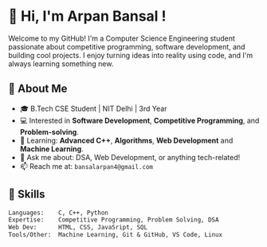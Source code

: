 # 👋 Hi, I'm Arpan Bansal !

Welcome to my GitHub! I'm a Computer Science Engineering student passionate about competitive programming, software development, and building cool projects. I enjoy turning ideas into reality using code, and I'm always learning something new.

## 🚀 About Me

- 🎓 B.Tech CSE Student | NIT Delhi | 3rd Year  
- 💻 Interested in **Software Development**, **Competitive Programming**, and **Problem-solving**.
- 🌱 Learning: **Advanced C++**, **Algorithms**, **Web Development** and **Machine Learning**.
- 💬 Ask me about: DSA, Web Development, or anything tech-related!
- 📫 Reach me at: `bansalarpan4@gmail.com`

## 🧠 Skills

```txt
Languages:    C, C++, Python
Expertise:    Competitive Programming, Problem Solving, DSA
Web Dev:      HTML, CSS, JavaSript, SQL
Tools/Other:  Machine Learning, Git & GitHub, VS Code, Linux
